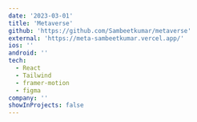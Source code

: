 ```yaml
---
date: '2023-03-01'
title: 'Metaverse'
github: 'https://github.com/Sambeetkumar/metaverse'
external: 'https://meta-sambeetkumar.vercel.app/'
ios: ''
android: ''
tech:
  - React
  - Tailwind
  - framer-motion
  - figma
company: ''
showInProjects: false
---
```


